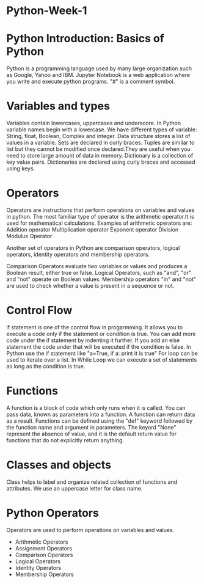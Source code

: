 # Python-Week-1
# Python Introduction: Basics of Python

Python is a programming language used by many large organization such as Google, Yahoo and IBM.
Jupyter Notebook is a web application where you write and execute python programs. 
"#" is a comment symbol.

# Variables and types

Variables contain lowercases, uppercases and underscore. In Python variable names begin with a lowercase.
We have different types of variable: String, float, Boolean, Complex and integer.
Data structure stores a list of values in a variable.
Sets are declared in curly braces.
Tuples are similar to list but they cannot be modified once declared.They are useful when you need to store large amount of data in memory.
Dictionary is a collection of key value pairs.
Dictionaries are declared using curly braces and accessed using keys.

# Operators 

Operators are instructions that perform operations on variables and values in python.
The most familiar type of operator is the arithmetic operator.It is used for mathematical calculations.
Examples of arithmetic operators are:
Addition operator
Multiplication operator
Exponent operator
Division 
Modulus Operator

Another set of operators in Python are comparison operators, logical operators, identity operators and membership operators.

Comparison Operators evaluate two variables or values and produces a Boolean result, either true or false.
Logical Operators, such as "and", "or" and "not" operate on Boolean values.
Membership operators "in" and "not" are used to check whether a value is present in a sequence or not.

# Control Flow

if statement is one of the control flow in progarmming. It allows you to execute a code only if the statement or condition is true.
You can add more code under the if statement by indenting it further.
If you add an else statement the code under that will be executed if the condition is false.
In Python use the if statement like "a=True, if a: print it is true"
For loop can be used to iterate over a list.
In While Loop we can execute a set of statements as long as the condition is true.

# Functions

A function is a block of code which only runs when it is called.
You can pass data, known as parameters into a function.
A function can return data as a result.
Functions can be defined using the "def" keyword followed by the function name and argument in parameters.
The keyord "None" represent the absence of value, and it is the default return value for functions that do not explicitly return anything.

# Classes and objects

Class helps to label and organize related collection of functions and attributes.
We use an uppercase letter for class name.

# Python Operators

Operators are used to perform operations on variables and values.
* Arithmetic Operators
* Assignment Operators
* Comparison Operators
* Logical Operators
* Identity Operators
* Membership Operators





